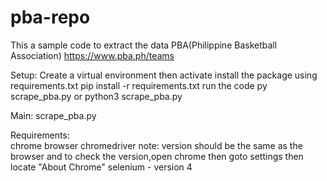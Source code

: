 # pba-repo
This a sample code to extract the data PBA(Philippine Basketball Association)
https://www.pba.ph/teams

 Setup:
    Create a virtual environment then activate
    install the package using requirements.txt
        pip install -r requirements.txt
    run the code
        py scrape_pba.py
        or python3 scrape_pba.py

  Main:
    scrape_pba.py   

  Requirements:  
    chrome browser 
    chromedriver 
       note: version should be the same as the browser and to check the version,open chrome then goto settings then locate "About Chrome"
    selenium - version 4   